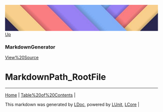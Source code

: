 ![](../Content/LDoc-banner-small.png "")
[Up](MarkdownGenerator.md)
### MarkdownGenerator
[View%20Source](../Markdown/MarkdownGenerator.cs)
# MarkdownPath_RootFile
---

[Home](../../README.md) | [Table%20of%20Contents](../../TableOfContents.md) | 


This markdown was generated by [LDoc](https://github.com/CodeSingularity/LDoc), powered by [LUnit](https://github.com/CodeSingularity/LUnit), [LCore](https://github.com/CodeSingularity/LCore) | 

